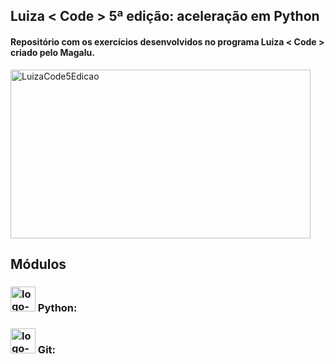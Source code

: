 ## Luiza < Code > 5ª edição: aceleração em Python

#### Repositório com os exercícios desenvolvidos no programa Luiza < Code > criado pelo Magalu.

<div class="container">
  <img alt="LuizaCode5Edicao" width="480" height="270" src="https://user-images.githubusercontent.com/62856269/188792501-87f303e3-b2c4-43f3-a806-c56c0a116518.png"/>
</div>

## Módulos
### <img alt="logo-Python" width="40em" src="https://cdn.jsdelivr.net/gh/devicons/devicon/icons/python/python-original.svg" /> Python:


### <img alt="logo-Git" width="40em" src="https://cdn.jsdelivr.net/gh/devicons/devicon/icons/git/git-plain.svg" /> Git:

